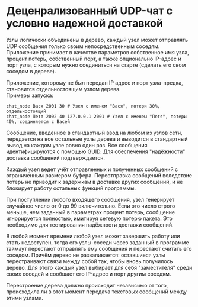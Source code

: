 # Деценрализованный UDP-чат с условно надежной доставкой 

Узлы логически объединены в дерево, каждый узел может отправлять UDP сообщения только своим непосредственным соседям. 
Приложение принимает в качестве параметров собственное имя узла, процент потерь, собственный порт, а также опционально IP-адрес и порт узла, 
с которым нужно соединиться на старте (сделать его свом соседом в дереве). 

Приложение, которому не был передан IP адрес и порт узла-предка, становится отдельностоящим узлом дерева. <br>
Примеры запуска:

```
chat_node Вася 2001 30 # Узел с именем "Вася", потери 30%, отдельностоящий
chat_node Петя 2002 40 127.0.0.1 2001 # Узел с именем "Петя", потери 40%, соединяется с Васей
````

Сообщение, введенное в стандартный ввод на любом из узлов сети, передается на все остальные узлы дерева 
и выводится в стандартный вывод на каждом узле ровно один раз. Все сообщения идентифицируются с помощью GUID. 
Для обеспечения "надёжности" доставка сообщений подтверждается.

Каждый узел ведет учёт отправленных и полученных сообщений с ограниченным размером буфера.
Переотправка сообщений вследствие потерь не приводит к задержкам в доставке других сообщений, и не блокирует работу остальных функций программы.

При поступлении любого входящего сообщения, узел генерирует случайное число от 0 до 99 включительно. 
Если это число строго меньше, чем заданный в параметрах процент потерь, сообщение игнорируется полностью, имитируя сетевую потерю пакета.
Это необходимо для тестирования надёжности доставки сообщений.

В любой момент времени любой узел может завершить работу или стать недоступен, 
тогда его узлы-соседи через заданный в программе таймаут перестают отправлять ему сообщения и перестают считать его соседом. 
Причём дерево не разваливается: оставшиеся узлы перестраивают связи между собой так, чтобы вновь получилось дерево. 
Для этого каждый узел выбирает для себя "заместителя" среди своих соседей и сообщает его IP-адрес и порт другим соседям. 

Перестроение дерева должно происходит независимо от того, происходила ли в этот момент передача текстовых сообщений между этими узлами.
